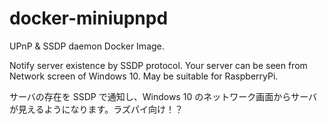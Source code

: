 # docker-miniupnpd
UPnP &amp; SSDP daemon Docker Image.

Notify server existence by SSDP protocol. Your server can be seen from Network screen of Windows 10. May be suitable for RaspberryPi.

サーバの存在を SSDP で通知し、Windows 10 のネットワーク画面からサーバが見えるようになります。ラズパイ向け！？
